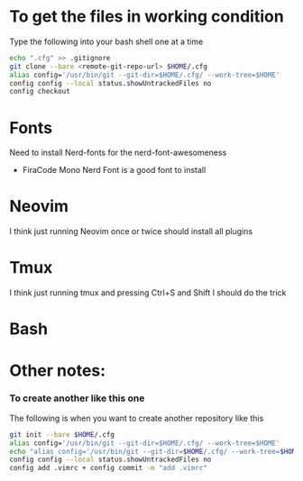 # To get the files in working condition
Type the following into your bash shell one at a time
``` bash
echo ".cfg" >> .gitignore
git clone --bare <remote-git-repo-url> $HOME/.cfg
alias config='/usr/bin/git --git-dir=$HOME/.cfg/ --work-tree=$HOME'
config config --local status.showUntrackedFiles no
config checkout
```
# Fonts
Need to install Nerd-fonts for the nerd-font-awesomeness
- FiraCode Mono Nerd Font is a good font to install

# Neovim
I think just running Neovim once or twice should install all plugins

# Tmux
I think just running tmux and pressing Ctrl+S and Shift I should do the trick

# Bash



# Other notes:
### To create another like this one
The following is when you want to create another repository like this
```bash 
git init --bare $HOME/.cfg
alias config='/usr/bin/git --git-dir=$HOME/.cfg/ --work-tree=$HOME'
echo "alias config='/usr/bin/git --git-dir=$HOME/.cfg/ --work-tree=$HOME'" >> $HOME/.zsh/aliases
config config --local status.showUntrackedFiles no
config add .vimrc + config commit -m "add .vimrc"
```
